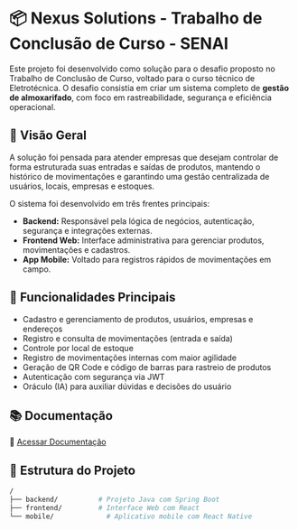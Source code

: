 # 📦 Nexus Solutions - Trabalho de Conclusão de Curso - SENAI

Este projeto foi desenvolvido como solução para o desafio proposto no Trabalho de Conclusão de Curso, voltado para o curso técnico de Eletrotécnica. O desafio consistia em criar um sistema completo de **gestão de almoxarifado**, com foco em rastreabilidade, segurança e eficiência operacional.

## 🚀 Visão Geral

A solução foi pensada para atender empresas que desejam controlar de forma estruturada suas entradas e saídas de produtos, mantendo o histórico de movimentações e garantindo uma gestão centralizada de usuários, locais, empresas e estoques.

O sistema foi desenvolvido em três frentes principais:

- **Backend:** Responsável pela lógica de negócios, autenticação, segurança e integrações externas.
- **Frontend Web:** Interface administrativa para gerenciar produtos, movimentações e cadastros.
- **App Mobile:** Voltado para registros rápidos de movimentações em campo.

## 🎯 Funcionalidades Principais

- Cadastro e gerenciamento de produtos, usuários, empresas e endereços
- Registro e consulta de movimentações (entrada e saída)
- Controle por local de estoque
- Registro de movimentações internas com maior agilidade
- Geração de QR Code e código de barras para rastreio de produtos
- Autenticação com segurança via JWT
- Oráculo (IA) para auxiliar dúvidas e decisões do usuário

## 📚 Documentação

📘 [Acessar Documentação](https://docs.google.com/document/d/1gKFfJxrnLelBjZeokoBdLd6GXIpz2Wc-8LqyNorXZfY/edit?tab=t.0)

## 📂 Estrutura do Projeto

```bash
/
├── backend/          # Projeto Java com Spring Boot
├── frontend/         # Interface Web com React
└── mobile/             # Aplicativo mobile com React Native
```
